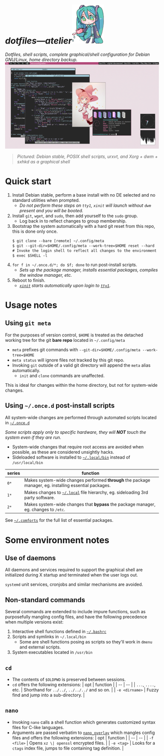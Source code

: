 # _dotfiles—atelier_![shimeji]
_Dotfiles, shell scripts, complete graphical/shell configuration for Debian GNU/Linux, home directory backup._
![scrot]
> _Pictured: Debian stable, POSIX shell scripts, urxvt, and Xorg + dwm + sxhkd as a graphical shell_

# Quick start
1. Install Debian stable, perform a base install with no DE selected and no standard utilities when prompted.
	* _Do not perform these steps on `tty1`, `xinit` will launch without `dwm` present and you will be booted._
2. Install `git`, `wget`, and `sudo`, then add yourself to the `sudo` group.
	* Log back in to reflect changes to group membership.
3. Bootstrap the system automatically with a hard git reset from this repo, this is done only once.
	```shell
	$ git clone --bare [remote] ~/.config/meta
	$ git --git-dir=$HOME/.config/meta --work-tree=$HOME reset --hard
	# Invoke the login shell to reflect all changes to the environment
	$ exec $SHELL -l
	```
4. `for f in ~/.once.d/*; do $f; done` to run post-install scripts.
	* _Sets up the package manager, installs essential packages, compiles the window manager, etc._
5. Reboot to finish.
	* _[`xinit`](.xinitrc) starts automatically upon login to [`tty1`](.profile)._

# Usage notes
## Using `git meta`
For the purposes of version control, `$HOME` is treated as the detached working tree for the git **bare repo** located in `~/.config/meta`

* `meta` prefixes git commands with `--git-dir=$HOME/.config/meta --work-tree=$HOME`
* `meta status` will ignore files not tracked by this git repo.
* Invoking `git` outside of a valid git directory will append the `meta` alias automatically.
	* `init` and `clone` commands are unaffected.

This is ideal for changes within the home directory, but not for system-wide changes.

## Using `~/.once.d` post-install scripts
All system-wide changes are performed through automated scripts located in [`~/.once.d`](.once.d)

_Some scripts apply only to specific hardware, they will **NOT** touch the system even if they are run._

* System-wide changes that require root access are avoided when possible, as these are considered unsightly hacks.
* Sideloaded software is installed to [`~/.local/bin`](.local/bin) instead of `/usr/local/bin`

| series | function |
| -- | -- |
| `0*` | Makes system-wide changes performed **through** the package manager, eg. installing essential packages. |
| `1*` | Makes changes to [`~/.local`](.local) file hierarchy, eg. sideloading 3rd party software. |
| `2*` | Makes system-wide changes that **bypass** the package manager, eg. changes to `/etc`. |

See [`~/.comforts`](.comforts) for the full list of essential packages.

# Some environment notes
## Use of daemons
All daemons and services required to support the graphical shell are initialized during X startup and terminated when the user logs out.

`systemd` unit services, cronjobs and similar mechanisms are avoided.

## Non-standard commands
Several commands are extended to include impure functions, such as purposefully mangling config files, and have the following precedence when multiple versions exist:

1. Interactive shell functions defined in [`~/.bashrc`](.bashrc)
2. Scripts and symlinks in `~/.local/bin`
	* Some are shell functions posing as scripts so they'll work in `dmenu` and external scripts.
3. System executables located in `/usr/bin`

## `cd`
* The contents of `$OLDPWD` is preserved between sessions.
* `cd` offers the following extensions:
	| opt | function |
	| -- | -- |
	| `...`, `....`, etc. | Shorthand for `../../`, `../../../` and so on. |
	| `-e <dirname>` | Fuzzy find and jump into a sub-directory. |

## `nano`
* Invoking `nano` calls a shell function which generates customized syntax files for C-like languages.
* Arguments are passed verbatim to [`nano_overlay`](Scripts/nano_overlay.sh) which mangles config files and offers the following extensions:
	| opt | function |
	| -- | -- |
	| `-f <file>` | Opens `xz \| openssl` encrypted files. |
	| `-e <tag>`  | Looks for a `ctags` index file, jumps to file containing tag definition. |

[scrot]: https://github.com/microsounds/microsounds/raw/master/dotfiles/scrot.png
[shimeji]: https://github.com/microsounds/microsounds/raw/master/dotfiles/shimeji.png

